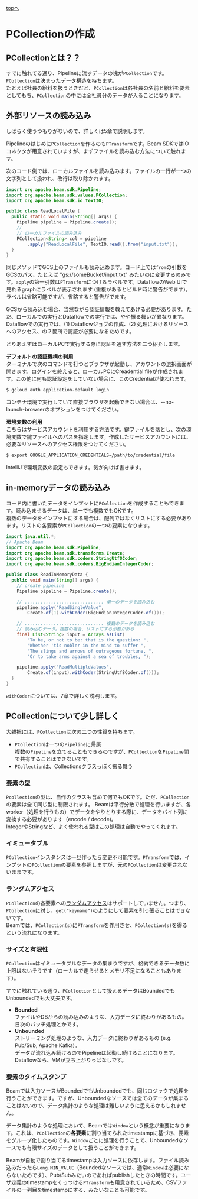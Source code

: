 [topへ](../index.md)

# PCollectionの作成
## PCollectionとは？？
すでに触れてる通り、Pipelineに流すデータの塊が`PCollection`です。`PCollection`は決まったデータ構造を持ちます。  
たとえば社員の給料を扱うときだと、`PCollection`は各社員の名前と給料を要素としてもち、`PCollection`の中には全社員分のデータが入ることになります。

## <span class="head">外部リソースの読み込み</span>
しばらく使うつもりがないので、詳しくは5章で説明します。

Pipelineのはじめに`PCollection`を作るのも`PTransform`です。Beam SDKではIOコネクタが用意されていますが、まずファイルを読み込む方法について触れます。

次のコード例では、ローカルファイルを読み込みます。ファイルの一行が一つの文字列として扱われ、改行は取り除かれます。

```java
import org.apache.beam.sdk.Pipeline;
import org.apache.beam.sdk.values.PCollection;
import org.apache.beam.sdk.io.TextIO;

public class ReadLocalFile {
  public static void main(String[] args) {
    Pipeline pipeline = Pipeline.create();
    //
    // ローカルファイルの読み込み
    PCollection<String> col = pipeline
        .apply("ReadLocalFile", TextIO.read().from("input.txt"));
  }
}
```

同じメソッドでGCS上のファイルも読み込めます。コード上では`from`の引数をGCSのパス、たとえば "gs://someBucket/input.txt" みたいのに変更するのみです。`apply`の第一引数は`PTransform`につけるラベルです。DataflowのWeb UIで見れるgraphにラベルが表示されます (重複があるとビルド時に警告がでます)。ラベルは省略可能ですが、省略すると警告がでます。

GCSから読み込む場合、当然ながら認証情報を教えてあげる必要があります。ただ、ローカルでの実行とDataflowでの実行では、やや振る舞いが異なります。Dataflowでの実行では、(1) Dataflowジョブの作成、(2) 処理におけるリソースへのアクセス、の２箇所で認証が必要になるためです。  

とりあえずはローカルPCで実行する際に認証を通す方法を二つ紹介します。

**デフォルトの認証機構の利用**  
ターミナルで次のコマンドを打つとブラウザが起動し、アカウントの選択画面が開きます。ログインを終えると、ローカルPCにCreadential fileが作成されます。この他に何も認証設定をしていない場合に、このCredentialが使われます。

```bash
$ gcloud auth application-default login
```

コンテナ環境で実行していて直接ブラウザを起動できない場合は、--no-launch-browserのオプションをつけてください。

**環境変数の利用**  
こちらはサービスアカウントを利用する方法です。鍵ファイルを落とし、次の環境変数で鍵ファイルへのパスを指定します。作成したサービスアカウントには、必要なリソースへのアクセス権限をつけてください。

```bash
$ export GOOGLE_APPLICATION_CREDENTIALS=/path/to/credential/file
```

IntelliJで環境変数の設定もできます。気が向けば書きます。

## <span class="head">in-memoryデータの読み込み</span>
コード内に書いたデータをインプットに`PCollection`を作成することもできます。読み込ませるデータは、単一でも複数でもOKです。  
複数のデータをインプットにする場合は、配列ではなくリストにする必要があります。リストの各要素が`PCollection`の一つの要素になります。

```java
import java.util.*;
// Apache Beam
import org.apache.beam.sdk.Pipeline;
import org.apache.beam.sdk.transforms.Create;
import org.apache.beam.sdk.coders.StringUtf8Coder;
import org.apache.beam.sdk.coders.BigEndianIntegerCoder;

public class ReadInMemoryData {
  public void main(String[] args) {
    // create pipeline
    Pipeline pipeline = Pipeline.create();

    // .............................. 単一のデータを読み込む
    pipeline.apply("ReadSingleValue",
        Create.of(1).withCoder(BigEndianIntegerCoder.of()));

    // .............................. 複数のデータを読み込む
    // 読み込むデータ。複数の場合、リストにする必要がある
    final List<String> input = Arrays.asList(
        "To be, or not to be: that is the question: ",
        "Whether 'tis nobler in the mind to suffer ",
        "The slings and arrows of outrageous fortune, ",
        "Or to take arms against a sea of troubles, ");

    pipeline.apply("ReadMultipleValues",
        Create.of(input).withCoder(StringUtf8Coder.of()));
  }
}
```

`withCoder`については、7章で詳しく説明します。

## <span id="detail">PCollectionについて少し詳しく</span>
大雑把には、`PCollection`は次の二つの性質を持ちます。

+ `PCollection`は一つの`Pipeline`に帰属  
複数の`Pipeline`を立てることもできるのですが、`PCollection`を`Pipeline`間で共有することはできないです。
+ `PCollection`は、Collectionsクラスっぽく振る舞う

### <span class="head">要素の型</span>
`Pcollection`の型は、自作のクラスも含めて何でもOKです。ただ、`PCollection`の要素は全て同じ型に制限されます。
Beamは平行分散で処理を行いますが、各worker（処理を行うもの）でデータをやりとりする際に、データをバイト列に変換する必要があります（encode / decode)。  
IntegerやStringなど、よく使われる型はこの処理は自動でやってくれます。

### <span class="head">イミュータブル</span>
`PCollection`インスタンスは一旦作ったら変更不可能です。`PTransform`では、インプットの`PCollection`の要素を参照しますが、元の`PCollection`は変更されないままです。

### <span class="head">ランダムアクセス</span>
`PCollection`の各要素への[ランダムアクセス](https://kb-jp.sandisk.com/app/answers/detail/a_id/8980/~/%E3%82%B7%E3%83%BC%E3%82%B1%E3%83%B3%E3%82%B7%E3%83%A3%E3%83%AB%E3%82%A2%E3%82%AF%E3%82%BB%E3%82%B9%E3%81%A8%E3%83%A9%E3%83%B3%E3%83%80%E3%83%A0%E3%82%A2%E3%82%AF%E3%82%BB%E3%82%B9%E3%81%AE%E6%93%8D%E4%BD%9C%E3%81%AE%E9%81%95%E3%81%84)はサポートしていません。つまり、`PCollection`に対し、`get("keyname")`のようにして要素を引っ張ることはできないです。  
Beamでは、`PCollection(s)`に`PTransform`を作用させ、`PCollection(s)`を得るという流れになります。

### <span class="head">サイズと有限性</span>
`PCollection`はイミュータブルなデータの集まりですが、格納できるデータ数に上限はないそうです（ローカルで走らせるとメモリ不足になることもあります）。

すでに触れている通り、`PCollection`として扱えるデータはBoundedでもUnboundedでも大丈夫です。

* **Bounded**  
ファイルやDBからの読み込みのような、入力データに終わりがあるもの。日次のバッチ処理とかです。
* **Unbounded**  
ストリーミング処理のような、入力データに終わりがあるもの (e.g. Pub/Sub, Apache Kafka)。  
データが流れ込み続けるのでPipelineは起動し続けることになります。Dataflowなら、VMが立ち上がりっぱなしです。

### <span class="head">要素のタイムスタンプ</span>
Beamでは入力ソースがBoundedでもUnboundedでも、同じロジックで処理を行うことができます。ですが、Unboundedなソースでは全てのデータが集まることはないので、データ集計のような処理は難しいように思えるかもしれません。

データ集計のような処理において、Beamでは`Window`という概念が重要になります。これは、`PCollection`の**各要素**に割り当てられたtimestampに基づき、要素をグループ化したものです。`Window`ごとに処理を行うことで、Unboundedなソースでも有限サイズのデータとして扱うことができます。

Beamが自動で割り当てるtimestampは入力ソースに依存します。ファイル読み込みだったら`Long.MIN_VALUE`（Boundedなソースでは、通常`Window`は必要にならないためです）、Pub/Subみたいのであればpublishしたときの時間です。ユーザ定義のtimestampをくっつける`PTransform`も用意されているため、CSVファイルの一列目をtimestampにする、みたいなことも可能です。